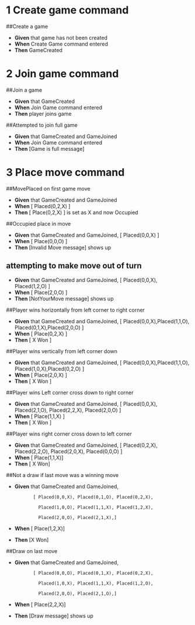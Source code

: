 # 1 Create game command

##Create a game
- __Given__ that game has not been created
- __When__ Create Game command entered
- __Then__ GameCreated

# 2 Join game command

##Join a game
- __Given__ that GameCreated
- __When__ Join Game command entered
- __Then__ player joins game

##Attempted to join full game
- __Given__ that GameCreated and GameJoined
- __When__ Join Game command entered
- __Then__ [Game is full message]

# 3 Place move command

##MovePlaced on first game move
- __Given__ that GameCreated and GameJoined
- __When__ [ Placed(0,2,X) ]
- __Then__ [ Place(0,2,X) ] is set as X and now Occupied

##Occupied place in move
- __Given__ that GameCreated and GameJoined, [ Placed(0,0,X) ]
- __When__ [ Place(0,0,O) ]
- __Then__ [Invalid Move message] shows up

## attempting to make move out of turn
- __Given__ that GameCreated and GameJoined, [ Placed(0,0,X), Placed(1,2,O) ]
- __When__ [ Place(2,0,O) ]
- __Then__ [NotYourMove message] shows up

##Player wins horizontally from left corner to right corner
- __Given__ that GameCreated and GameJoined, [ Placed(0,0,X),Placed(1,1,O), Placed(0,1,X),Placed(2,0,O) ]
- __When__ [ Place(0,2,X) ]
- __Then__ [ X Won ]

##Player wins vertically from left corner down
- __Given__ that GameCreated and GameJoined, [ Placed(0,0,X),Placed(1,1,O), Placed(1,0,X),Placed(0,2,O) ]
- __When__ [ Place(2,0,X) ]
- __Then__ [ X Won ]

##Player wins Left corner cross down to right corner
- __Given__ that GameCreated and GameJoined, [ Placed(0,0,X), Placed(2,1,O), Placed(2,2,X), Placed(2,0,O) ]
- __When__ [ Place(1,1,X) ]
- __Then__ [ X Won ]

##Player wins right corner cross down to left corner
- __Given__ that GameCreated and GameJoined, [ Placed(0,2,X), Placed(2,2,O), Placed(2,0,X), Placed(0,0,O) ]
- __When__ [ Place(1,1,X)]
- __Then__ [ X Won]

##Not a draw if last move was a winning move
- __Given__  that GameCreated and GameJoined,

             [ Placed(0,0,X), Placed(0,1,O), Placed(0,2,X),

               Placed(1,0,O), Placed(1,1,X), Placed(1,2,X),

               Placed(2,0,O), Placed(2,1,X),]

- __When__ [ Place(1,2,X)]
- __Then__ [X Won]

##Draw on last move
- __Given__   that GameCreated and GameJoined,

             [ Placed(0,0,O), Placed(0,1,X), Placed(0,2,X),

               Placed(1,0,X), Placed(1,1,X), Placed(1,2,O),

               Placed(2,0,O), Placed(2,1,O),]
- __When__ [ Place(2,2,X)]
- __Then__ [Draw message] shows up

